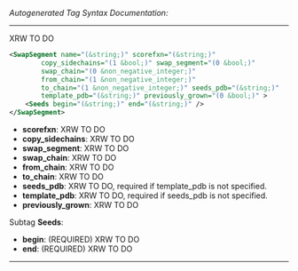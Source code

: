 _Autogenerated Tag Syntax Documentation:_

---
XRW TO DO

```xml
<SwapSegment name="(&string;)" scorefxn="(&string;)"
        copy_sidechains="(1 &bool;)" swap_segment="(0 &bool;)"
        swap_chain="(0 &non_negative_integer;)"
        from_chain="(1 &non_negative_integer;)"
        to_chain="(1 &non_negative_integer;)" seeds_pdb="(&string;)"
        template_pdb="(&string;)" previously_grown="(0 &bool;)" >
    <Seeds begin="(&string;)" end="(&string;)" />
</SwapSegment>
```

-   **scorefxn**: XRW TO DO
-   **copy_sidechains**: XRW TO DO
-   **swap_segment**: XRW TO DO
-   **swap_chain**: XRW TO DO
-   **from_chain**: XRW TO DO
-   **to_chain**: XRW TO DO
-   **seeds_pdb**: XRW TO DO, required if template_pdb is not specified.
-   **template_pdb**: XRW TO DO, required if seeds_pdb is not specified.
-   **previously_grown**: XRW TO DO


Subtag **Seeds**:   

-   **begin**: (REQUIRED) XRW TO DO
-   **end**: (REQUIRED) XRW TO DO

---
